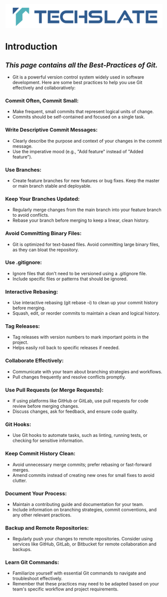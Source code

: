 ![TechSlate](../global/images/ts.png)

# Introduction 

## *This page contains all the Best-Practices of Git.*



- Git is a powerful version control system widely used in software development. Here are some best practices to help you use Git effectively and collaboratively:

### Commit Often, Commit Small:

- Make frequent, small commits that represent logical units of change.
- Commits should be self-contained and focused on a single task.

### Write Descriptive Commit Messages:

- Clearly describe the purpose and context of your changes in the commit message.
- Use the imperative mood (e.g., "Add feature" instead of "Added feature").

### Use Branches:

- Create feature branches for new features or bug fixes.
Keep the master or main branch stable and deployable.

### Keep Your Branches Updated:

- Regularly merge changes from the main branch into your feature branch to avoid conflicts.
- Rebase your branch before merging to keep a linear, clean history.

### Avoid Committing Binary Files:

- Git is optimized for text-based files. Avoid committing large binary files, as they can bloat the repository.

### Use .gitignore:

- Ignore files that don't need to be versioned using a .gitignore file.
- Include specific files or patterns that should be ignored.

### Interactive Rebasing:

- Use interactive rebasing (git rebase -i) to clean up your commit history before merging.
- Squash, edit, or reorder commits to maintain a clean and logical history.

### Tag Releases:

- Tag releases with version numbers to mark important points in the project.
- Helps easily roll back to specific releases if needed.

### Collaborate Effectively:

- Communicate with your team about branching strategies and workflows.
- Pull changes frequently and resolve conflicts promptly.

### Use Pull Requests (or Merge Requests):

- If using platforms like GitHub or GitLab, use pull requests for code review before merging changes.
- Discuss changes, ask for feedback, and ensure code quality.

### Git Hooks:

- Use Git hooks to automate tasks, such as linting, running tests, or checking for sensitive information.

### Keep Commit History Clean:

- Avoid unnecessary merge commits; prefer rebasing or fast-forward merges.
- Amend commits instead of creating new ones for small fixes to avoid clutter.

### Document Your Process:

- Maintain a contributing guide and documentation for your team.
- Include information on branching strategies, commit conventions, and any other relevant practices.

### Backup and Remote Repositories:

- Regularly push your changes to remote repositories.
Consider using services like GitHub, GitLab, or Bitbucket for remote collaboration and backups.

### Learn Git Commands:

- Familiarize yourself with essential Git commands to navigate and troubleshoot effectively.
- Remember that these practices may need to be adapted based on your team's specific workflow and project requirements.
